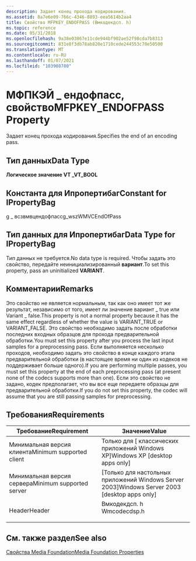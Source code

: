 ```yaml
---
description: Задает конец прохода кодирования.
ms.assetid: 8a7e6e09-766c-4346-8893-eea5614b2aa4
title: Свойство MFPKEY_ENDOFPASS (Вмкодекдсп. h)
ms.topic: reference
ms.date: 05/31/2018
ms.openlocfilehash: 9a38e03867e11cde944bf902ae52f98cda7b8313
ms.sourcegitcommit: 831e8f3db78ab820e1710cede244553c70e50500
ms.translationtype: MT
ms.contentlocale: ru-RU
ms.lasthandoff: 01/07/2021
ms.locfileid: "103908780"
---
```

# <a name="mfpkey_endofpass-property"></a><span data-ttu-id="553c3-103">МФПКЭЙ \_ ендофпасс, свойство</span><span class="sxs-lookup"><span data-stu-id="553c3-103">MFPKEY\_ENDOFPASS Property</span></span>

<span data-ttu-id="553c3-104">Задает конец прохода кодирования.</span><span class="sxs-lookup"><span data-stu-id="553c3-104">Specifies the end of an encoding pass.</span></span>

## <a name="data-type"></a><span data-ttu-id="553c3-105">Тип данных</span><span class="sxs-lookup"><span data-stu-id="553c3-105">Data Type</span></span>

<span data-ttu-id="553c3-106">**Логическое значение VT \_**</span><span class="sxs-lookup"><span data-stu-id="553c3-106">**VT\_BOOL**</span></span>

## <a name="constant-for-ipropertybag"></a><span data-ttu-id="553c3-107">Константа для Ипропертибаг</span><span class="sxs-lookup"><span data-stu-id="553c3-107">Constant for IPropertyBag</span></span>

<span data-ttu-id="553c3-108">g \_ всзвмвцендофпасс</span><span class="sxs-lookup"><span data-stu-id="553c3-108">g\_wszWMVCEndOfPass</span></span>

## <a name="data-type-for-ipropertybag"></a><span data-ttu-id="553c3-109">Тип данных для Ипропертибаг</span><span class="sxs-lookup"><span data-stu-id="553c3-109">Data Type for IPropertyBag</span></span>

<span data-ttu-id="553c3-110">Тип данных не требуется.</span><span class="sxs-lookup"><span data-stu-id="553c3-110">No data type is required.</span></span> <span data-ttu-id="553c3-111">Чтобы задать это свойство, передайте неинициализированный **вариант**.</span><span class="sxs-lookup"><span data-stu-id="553c3-111">To set this property, pass an uninitialized **VARIANT**.</span></span>

## <a name="remarks"></a><span data-ttu-id="553c3-112">Комментарии</span><span class="sxs-lookup"><span data-stu-id="553c3-112">Remarks</span></span>

<span data-ttu-id="553c3-113">Это свойство не является нормальным, так как оно имеет тот же результат, независимо от того, имеет ли значение вариант \_ true или Variant \_ false.</span><span class="sxs-lookup"><span data-stu-id="553c3-113">This property is not a normal property because it has the same effect regardless of whether the value is VARIANT\_TRUE or VARIANT\_FALSE.</span></span> <span data-ttu-id="553c3-114">Это свойство необходимо задать после обработки последних входных образцов для прохода предварительной обработки.</span><span class="sxs-lookup"><span data-stu-id="553c3-114">You must set this property after you process the last input samples for a preprocessing pass.</span></span> <span data-ttu-id="553c3-115">Если выполняется несколько проходов, необходимо задать это свойство в конце каждого этапа предварительной обработки (в настоящее время ни один из кодеков не поддерживает больше одного).</span><span class="sxs-lookup"><span data-stu-id="553c3-115">If you are performing multiple passes, you must set this property at the end of each preprocessing pass (at present none of the codecs supports more than one).</span></span> <span data-ttu-id="553c3-116">Если это свойство не задано, кодек предполагает, что вы все еще передаете образцы для предварительной обработки.</span><span class="sxs-lookup"><span data-stu-id="553c3-116">If you do not set this property, the codec will assume that you are still passing samples for preprocessing.</span></span>

## <a name="requirements"></a><span data-ttu-id="553c3-117">Требования</span><span class="sxs-lookup"><span data-stu-id="553c3-117">Requirements</span></span>



| <span data-ttu-id="553c3-118">Требование</span><span class="sxs-lookup"><span data-stu-id="553c3-118">Requirement</span></span> | <span data-ttu-id="553c3-119">Значение</span><span class="sxs-lookup"><span data-stu-id="553c3-119">Value</span></span> |
|-------------------------------------|-----------------------------------------------------------------------------------------|
| <span data-ttu-id="553c3-120">Минимальная версия клиента</span><span class="sxs-lookup"><span data-stu-id="553c3-120">Minimum supported client</span></span><br/> | <span data-ttu-id="553c3-121">Только для \[ классических приложений Windows XP\]</span><span class="sxs-lookup"><span data-stu-id="553c3-121">Windows XP \[desktop apps only\]</span></span><br/>                                             |
| <span data-ttu-id="553c3-122">Минимальная версия сервера</span><span class="sxs-lookup"><span data-stu-id="553c3-122">Minimum supported server</span></span><br/> | <span data-ttu-id="553c3-123">\[Только для настольных приложений Windows Server 2003\]</span><span class="sxs-lookup"><span data-stu-id="553c3-123">Windows Server 2003 \[desktop apps only\]</span></span><br/>                                    |
| <span data-ttu-id="553c3-124">Header</span><span class="sxs-lookup"><span data-stu-id="553c3-124">Header</span></span><br/>                   | <dl> <span data-ttu-id="553c3-125"><dt>Вмкодекдсп. h</dt></span><span class="sxs-lookup"><span data-stu-id="553c3-125"><dt>Wmcodecdsp.h</dt></span></span> </dl> |



## <a name="see-also"></a><span data-ttu-id="553c3-126">См. также раздел</span><span class="sxs-lookup"><span data-stu-id="553c3-126">See also</span></span>

<dl> <dt>

[<span data-ttu-id="553c3-127">Свойства Media Foundation</span><span class="sxs-lookup"><span data-stu-id="553c3-127">Media Foundation Properties</span></span>](media-foundation-properties.md)
</dt> </dl>

 

 




